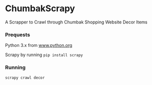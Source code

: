 # ChumbakScrapy

A Scrapper to Crawl through Chumbak Shopping Website Decor Items

### Prequests 
 
Python 3.x from www.python.org

Scrapy by running ```pip install scrapy```

### Running

```scrapy crawl decor```
